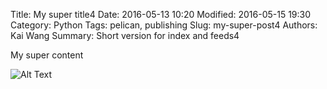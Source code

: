 Title: My super title4
Date: 2016-05-13 10:20
Modified: 2016-05-15 19:30
Category: Python
Tags: pelican, publishing
Slug: my-super-post4
Authors: Kai Wang
Summary: Short version for index and feeds4

My super content

![Alt Text]({filename}/images/peney.jpg)
